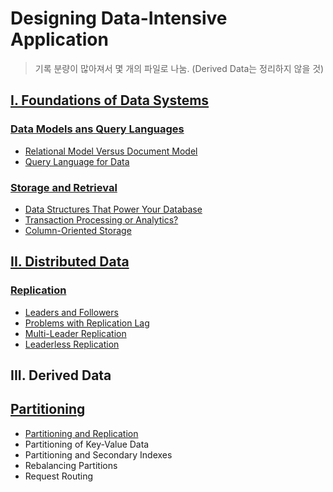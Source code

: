 # Designing Data-Intensive Application

> 기록 분량이 많아져서 몇 개의 파일로 나눔. (Derived Data는 정리하지 않을 것)

## [I. Foundations of Data Systems](Foundations-of-Data-Systems.md)

### [Data Models ans Query Languages](https://github.com/codehumane/what-i-learned/blob/master/ddia/Foundations-of-Data-Systems.md#data-models-ans-query-languages)

- [Relational Model Versus Document Model](https://github.com/codehumane/what-i-learned/blob/master/ddia/Foundations-of-Data-Systems.md#relational-model-versus-document-model)
- [Query Language for Data](https://github.com/codehumane/what-i-learned/blob/master/ddia/Foundations-of-Data-Systems.md#query-languages-for-data)

### [Storage and Retrieval](https://github.com/codehumane/what-i-learned/blob/master/ddia/Foundations-of-Data-Systems.md#storage-and-retrieval)

- [Data Structures That Power Your Database](https://github.com/codehumane/what-i-learned/blob/master/ddia/Foundations-of-Data-Systems.md#data-structures-that-power-your-database)
- [Transaction Processing or Analytics?](https://github.com/codehumane/what-i-learned/blob/master/ddia/Foundations-of-Data-Systems.md#transaction-processing-or-analytics)
- [Column-Oriented Storage](https://github.com/codehumane/what-i-learned/blob/master/ddia/Foundations-of-Data-Systems.md#column-oriented-storage)

## [II. Distributed Data](Distributed-Data.md)

### [Replication](https://github.com/codehumane/what-i-learned/blob/master/ddia/Distributed-Data.md#replication)

- [Leaders and Followers](https://github.com/codehumane/what-i-learned/blob/master/ddia/Distributed-Data.md#leaders-and-followers)
- [Problems with Replication Lag](https://github.com/codehumane/what-i-learned/blob/master/ddia/Distributed-Data.md#problems-with-replication-lag)
- [Multi-Leader Replication](https://github.com/codehumane/what-i-learned/blob/master/ddia/Distributed-Data.md#multi-leader-replication)
- [Leaderless Replication](https://github.com/codehumane/what-i-learned/blob/master/ddia/Distributed-Data.md#leaderless-replication)

## III. Derived Data

## [Partitioning](./Distributed-Data.md#partitioning)

- [Partitioning and Replication](./Distributed-Data.md#partitioning-and-replication)
- Partitioning of Key-Value Data
- Partitioning and Secondary Indexes
- Rebalancing Partitions
- Request Routing

